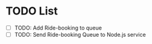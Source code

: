 # TODO List

- [ ] TODO: Add Ride-booking to queue
- [ ] TODO: Send Ride-booking Queue to Node.js service